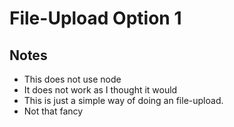 # File-Upload Option 1

## Notes
* This does not use node
* It does not work as I thought it would
* This is just a simple way of doing an file-upload.
* Not that fancy